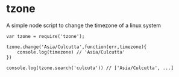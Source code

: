 tzone
=====

A simple node script to change the timezone of a linux system 

```
var tzone = require('tzone');

tzone.change('Asia/Culcutta',function(err,timezone){
	console.log(timezone) // 'Asia/Culcutta'
})

console.log(tzone.search('culcuta')) // ['Asia/Culcutta', ...]
```
